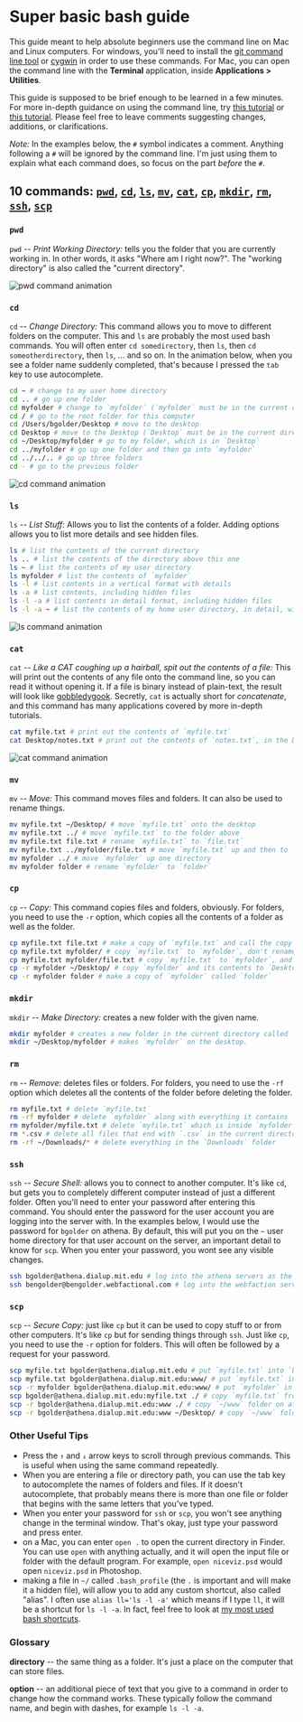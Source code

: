 # Super basic bash guide 

This guide meant to help absolute beginners use the command line on Mac and
Linux computers. For windows, you'll need to install the [git command line tool](http://git-scm.com/download/win) 
or [cygwin](http://www.cygwin.com/) in order to use these commands. For Mac, you can open the command line with the __Terminal__ application, inside __Applications > Utilities__. 

This guide is supposed to be brief enough to be
learned in a few minutes. For more in-depth guidance on using the command line, try 
[this tutorial](http://cli.learncodethehardway.org/book/) or [this tutorial](http://www.linuxcommand.org/lc3_lts0010.php).
Please feel free to leave comments suggesting changes, 
additions, or clarifications.

_Note:_ In the examples below, the `#` symbol indicates a comment. Anything following a `#` will be ignored by the
command line. I'm just using them to explain what each command does, so focus
on the part _before_ the `#`.

## 10 commands: [`pwd`](#pwd), [`cd`](#cd), [`ls`](#ls), [`mv`](#mv), [`cat`](#cat), [`cp`](#cp), [`mkdir`](#mkdir), [`rm`](#rm), [`ssh`](#ssh), [`scp`](#scp)

### `pwd`

`pwd` -- _Print Working Directory:_ tells
you the folder that you are currently working in. In other words, it asks
"Where am I right now?". The "working directory" is also called the "current directory".

![pwd command animation](http://web.mit.edu/bgolder/www/screengifs/pwd_command.gif)

### `cd`

`cd` -- _Change Directory:_ This command allows you to move to different
folders on the computer. This and `ls` are probably the most used bash
commands. You will often enter `cd somedirectory`, then `ls`, then `cd someotherdirectory`, 
then `ls`, ... and so on. In the animation below, when you see a folder name
suddenly completed, that's because I pressed the `tab` key to use autocomplete.

```bash
cd ~ # change to my user home directory
cd .. # go up one folder
cd myfolder # change to `myfolder` (`myfolder` must be in the current directory)
cd / # go to the root folder for this computer
cd /Users/bgolder/Desktop # move to the desktop
cd Desktop # move to the Desktop (`Desktop` must be in the current directory)
cd ~/Desktop/myfolder # go to my folder, which is in `Desktop`
cd ../myfolder # go up one folder and then go into `myfolder`
cd ../../.. # go up three folders
cd - # go to the previous folder
```

![cd command animation](http://web.mit.edu/bgolder/www/screengifs/cd_command.gif)

### `ls`

`ls` -- _List Stuff:_ Allows you to list the contents of a folder. Adding
options allows you to list more details and see hidden files.

```bash
ls # list the contents of the current directory
ls .. # list the contents of the directory above this one
ls ~ # list the contents of my user directory
ls myfolder # list the contents of `myfolder`
ls -l # list contents in a vertical format with details
ls -a # list contents, including hidden files
ls -l -a # list contents in detail format, including hidden files
ls -l -a ~ # list the contents of my home user directory, in detail, with hidden files
```

![ls command animation](http://web.mit.edu/bgolder/www/screengifs/ls_command.gif)

### `cat`

`cat` -- _Like a CAT coughing up a hairball, spit out the contents of a file:_
This will print out the contents of any file onto the command line, so you can
read it without opening it. If a file is binary instead of plain-text, the
result will look like [gobbledygook](http://en.wiktionary.org/wiki/gobbledygook). Secretly, `cat` is actually short for _concatenate_, and this command has many applications covered by more in-depth tutorials.

```bash
cat myfile.txt # print out the contents of `myfile.txt`
cat Desktop/notes.txt # print out the contents of `notes.txt`, in the Desktop folder
```

![cat command animation](http://web.mit.edu/bgolder/www/screengifs/cat_command.gif)

### `mv`

`mv` -- _Move:_ This command moves files and folders. It can also be used to
rename things.

```bash
mv myfile.txt ~/Desktop/ # move `myfile.txt` onto the desktop
mv myfile.txt ../ # move `myfile.txt` to the folder above
mv myfile.txt file.txt # rename `myfile.txt` to `file.txt`
mv myfile.txt ../myfolder/file.txt # move `myfile.txt` up and then to `myfolder` AND rename it to `file.txt`
mv myfolder ../ # move `myfolder` up one directory
mv myfolder folder # rename `myfolder` to `folder`
```

### `cp`

`cp` -- _Copy:_ This command copies files and folders, obviously. For folders,
you need to use the `-r` option, which copies all the contents of a folder as
well as the folder.

```bash
cp myfile.txt file.txt # make a copy of `myfile.txt` and call the copy `file.txt`
cp myfile.txt myfolder/ # copy `myfile.txt` to `myfolder`, don't rename it.
cp myfile.txt myfolder/file.txt # copy `myfile.txt` to `myfolder`, and call the copy `file.txt`
cp -r myfolder ~/Desktop/ # copy `myfolder` and its contents to `Desktop`
cp -r myfolder folder # make a copy of `myfolder` called `folder`
```

### `mkdir`

`mkdir` -- _Make Directory:_ creates a new folder with the given name.

```bash
mkdir myfolder # creates a new folder in the current directory called `myfolder`
mkdir ~/Desktop/myfolder # makes `myfolder` on the desktop.
```

### `rm`

`rm` -- _Remove:_ deletes files or folders. For folders, you need to use the
`-rf` option which deletes all the contents of the folder before deleting the
folder.

```bash
rm myfile.txt # delete `myfile.txt`
rm -rf myfolder # delete `myfolder` along with everything it contains
rm myfolder/myfile.txt # delete `myfile.txt` which is inside `myfolder`
rm *.csv # delete all files that end with `.csv` in the current directory.
rm -rf ~/Downloads/* # delete everything in the `Downloads` folder
```

### `ssh`

`ssh` -- _Secure Shell:_ allows you to connect to another computer. It's like
`cd`, but gets you to completely different computer instead of just a
different folder. Often you'll need to enter your password after entering this
command. You should enter the password for the user account you are logging
into the server with. In the examples below, I would use the password for
`bgolder` on athena. By default, this will put you on the `~` user home directory for that
user account on the server, an important detail to know for `scp`. When you enter your password, you wont see any visible changes.

```bash
ssh bgolder@athena.dialup.mit.edu # log into the athena servers as the user `bgolder`
ssh bengolder@bengolder.webfactional.com # log into the webfaction servers as user `bengolder`
```

### `scp`

`scp` -- _Secure Copy:_ just like `cp` but it can be used to copy stuff to
or from other computers. It's like `cp` but for sending things through `ssh`.
Just like `cp`, you need to use the `-r` option for folders. This will often
be followed by a request for your password.

```bash
scp myfile.txt bgolder@athena.dialup.mit.edu # put `myfile.txt` into `bgolder`'s home folder on athena
scp myfile.txt bgolder@athena.dialup.mit.edu:www/ # put `myfile.txt` into the `www` folder inside `bgolder`'s home folder on athena
scp -r myfolder bgolder@athena.dialup.mit.edu:www/ # put `myfolder` in `~/www` on athena
scp bgolder@athena.dialup.mit.edu:myfile.txt ./ # copy `myfile.txt` from `~/` on athena into this current directory from `~/` on athena into this current directory
scp -r bgolder@athena.dialup.mit.edu:www ./ # copy `~/www` folder on athena to this current directory
scp -r bgolder@athena.dialup.mit.edu:www ~/Desktop/ # copy `~/www` folder on athena to the Desktop
```

### Other Useful Tips

* Press the `↑` and `↓` arrow keys to scroll through previous commands. This is
  useful when using the same command repeatedly.
* When you are entering a file or directory path, you can use the tab key to
  autocomplete the names of folders and files. If it doesn't autocomplete,
  that probably means there is more than one file or folder that begins with the
  same letters that you've typed.
* When you enter your password for `ssh` or `scp`, you won't see anything
  change in the terminal window. That's okay, just type your password and
  press enter.
* on a Mac, you can enter `open .` to open the current directory in Finder.
  You can use `open` with anything actually, and it will open the input file
  or folder with the default program. For example, `open niceviz.psd` would
  open `niceviz.psd` in Photoshop.
* making a file in `~/` called `.bash_profile` (the `.` is important and will make
  it a hidden file), will allow you to add any custom shortcut, also called
  "alias". I often use `alias ll='ls -l -a'` which means if I type `ll`, it will
  be a shortcut for `ls -l -a`. In fact, feel free to look at [my most used bash shortcuts](https://gist.github.com/bengolder/9160875).

### Glossary

__directory__ -- the same thing as a folder. It's just a place on the computer
that can store files.

__option__ -- an additional piece of text that you give to a command in order
to change how the command works. These typically follow the command name, and
begin with dashes, for example `ls -l -a`. 

